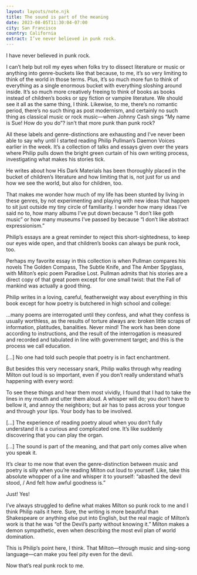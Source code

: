 ```yaml
---
layout: layouts/note.njk
title: The sound is part of the meaning
date: 2023-08-05T11:30:04-07:00
city: San Francisco
country: California
extract: I’ve never believed in punk rock.
---
```


I have never believed in punk rock.

I can’t help but roll my eyes when folks try to dissect literature or music or anything into genre-buckets like that because, to me, it’s so very limiting to think of the world in those terms. Plus, it’s so much more fun to think of everything as a single enormous bucket with everything sloshing around inside. It’s so much more creatively freeing to think of books as books instead of children’s books or spy fiction or vampire literature. We should see it all as the same thing, I think. Likewise, to me, there’s no romantic period, there’s no such thing as post modernism, and certainly no such thing as classical music or rock music—when Johnny Cash sings “My name is Sue! How do you do”? isn’t that more punk than punk rock?

All these labels and genre-distinctions are exhausting and I’ve never been able to say why until I started reading Philip Pullman’s Daemon Voices earlier in the week. It’s a collection of talks and essays given over the years where Philip pulls down the bright green curtain of his own writing process, investigating what makes his stories tick.

He writes about how His Dark Materials has been thoroughly placed in the bucket of children’s literature and how limiting that is, not just for us and how we see the world, but also for children, too.

That makes me wonder how much of my life has been stunted by living in these genres, by not experimenting and playing with new ideas that happen to sit just outside my tiny circle of familiarity. I wonder how many ideas I’ve said no to, how many albums I’ve put down because “I don’t like goth music” or how many museums I’ve passed by because “I don’t like abstract expressionism.”

Philip’s essays are a great reminder to reject this short-sightedness, to keep our eyes wide open, and that children’s books can always be punk rock, too.

Perhaps my favorite essay in this collection is when Pullman compares his novels The Golden Compass, The Subtle Knife, and The Amber Spyglass, with Milton’s epic poem Paradise Lost. Pullman admits that his stories are a direct copy of that great poem except for one small twist: that the Fall of mankind was actually a good thing.

Philip writes in a loving, careful, featherweight way about everything in this book except for how poetry is butchered in high school and college:

...many poems are interrogated until they confess, and what they confess is usually worthless, as the results of torture always are: broken little scraps of information, platitudes, banalities. Never mind! The work has been done according to instructions, and the result of the interrogation is measured and recorded and tabulated in line with government target; and this is the process we call education.

[...] No one had told such people that poetry is in fact enchantment.

But besides this very necessary snark, Philip walks through why reading Milton out loud is so important, even if you don’t really understand what’s happening with every word:

To see these things and hear them most vividly, I found that I had to take the lines in my mouth and utter them aloud. A whisper will do; you don’t have to bellow it, and annoy the neighbors; but air has to pass across your tongue and through your lips. Your body has to be involved.

[...] The experience of reading poetry aloud when you don’t fully understand it is a curious and complicated one. It’s like suddenly discovering that you can play the organ.

[...] The sound is part of the meaning, and that part only comes alive when you speak it.

It’s clear to me now that even the genre-distinction between music and poetry is silly when you’re reading Milton out loud to yourself. Like, take this absolute whopper of a line and whisper it to yourself: “abashed the devil stood, / And felt how awful goodness is.”

Just! Yes!

I’ve always struggled to define what makes Milton so punk rock to me and I think Philip nails it here. Sure, the writing is more beautiful than Shakespeare or anything else put into English, but the real magic of Milton’s work is that he was “of the Devil’s party without knowing it.” Milton makes a demon sympathetic, even when describing the most evil plan of world domination.

This is Philip’s point here, I think. That Milton—through music and sing-song language—can make you feel pity even for the devil.

Now that’s real punk rock to me.
